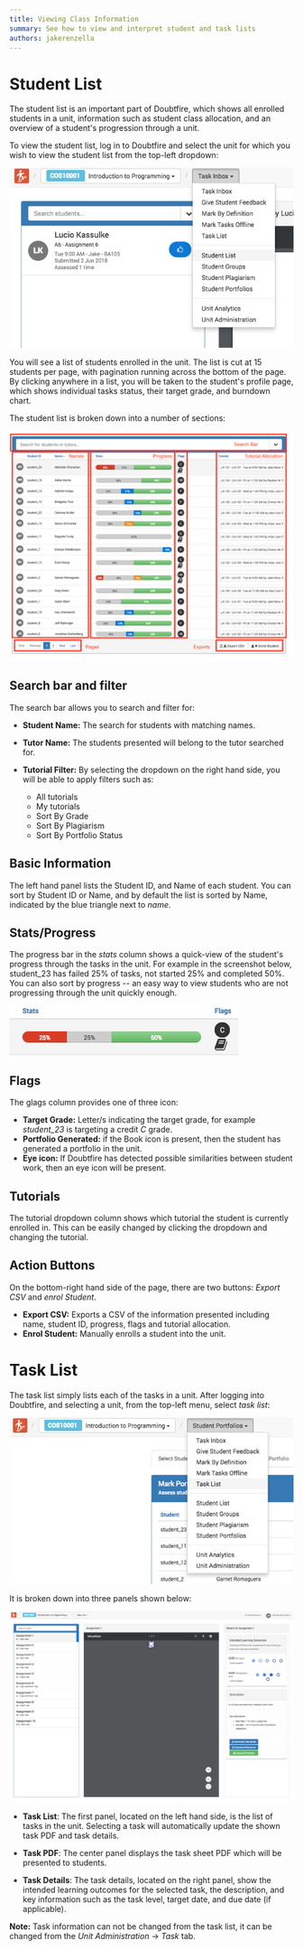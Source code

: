 ```yaml
---
title: Viewing Class Information
summary: See how to view and interpret student and task lists
authors: jakerenzella
---
```


# Student List

The student list is an important part of Doubtfire, which shows all enrolled students in a unit, information such as
student class allocation, and an overview of a student's progression through a unit.

To view the student list, log in to Doubtfire and select the unit for which you wish to view the student list from the
top-left dropdown:

![Student List](/guides/view-class-information/student-list.png)

You will see a list of students enrolled in the unit. The list is cut at 15 students per page, with pagination running
across the bottom of the page. By clicking anywhere in a list, you will be taken to the student's profile page, which
shows individual tasks status, their target grade, and burndown chart.

The student list is broken down into a number of sections:

![Student List](/guides/view-class-information/list.png)

## Search bar and filter

The search bar allows you to search and filter for:

- **Student Name:** The search for students with matching names.

- **Tutor Name:** The students presented will belong to the tutor searched for.

- **Tutorial Filter:** By selecting the dropdown on the right hand side, you will be able to apply filters such as:

  - All tutorials
  - My tutorials
  - Sort By Grade
  - Sort By Plagiarism
  - Sort By Portfolio Status

## Basic Information

The left hand panel lists the Student ID, and Name of each student. You can sort by Student ID or Name, and by default
the list is sorted by Name, indicated by the blue triangle next to _name_.

## Stats/Progress

The progress bar in the _stats_ column shows a quick-view of the student's progress through the tasks in the unit. For
example in the screenshot below, student_23 has failed 25% of tasks, not started 25% and completed 50%. You can also
sort by progress -- an easy way to view students who are not progressing through the unit quickly enough.

![Progress](/guides/view-class-information/progress-chart.png)

## Flags

The glags column provides one of three icon:

- **Target Grade:** Letter/s indicating the target grade, for example _student_23_ is targeting a credit _C_ grade.
- **Portfolio Generated:** if the Book icon is present, then the student has generated a portfolio in the unit.
- **Eye icon:** If Doubtfire has detected possible similarities between student work, then an eye icon will be present.

## Tutorials

The tutorial dropdown column shows which tutorial the student is currently enrolled in. This can be easily changed by
clicking the dropdown and changing the tutorial.

## Action Buttons

On the bottom-right hand side of the page, there are two buttons: _Export CSV_ and _enrol Student_.

- **Export CSV:** Exports a CSV of the information presented including name, student ID, progress, flags and tutorial
  allocation.
- **Enrol Student:** Manually enrolls a student into the unit.

# Task List

The task list simply lists each of the tasks in a unit. After logging into Doubtfire, and selecting a unit, from the
top-left menu, select _task list_:

![Task List Select](/guides/view-class-information/task-list.png)

It is broken down into three panels shown below:

![Task List](/guides/view-class-information/task-list2.png)

- **Task List**: The first panel, located on the left hand side, is the list of tasks in the unit. Selecting a task will
  automatically update the shown task PDF and task details.

- **Task PDF**: The center panel displays the task sheet PDF which will be presented to students.

- **Task Details**: The task details, located on the right panel, show the intended learning outcomes for the selected
  task, the description, and key information such as the task level, target date, and due date (if applicable).

**Note:** Task information can not be changed from the task list, it can be changed from the _Unit Administration_ ->
_Task_ tab.
